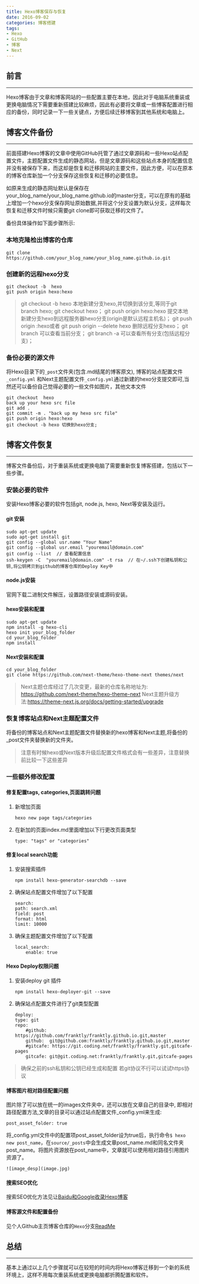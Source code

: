 ```yaml
---
title: Hexo博客保存与恢复
date: 2016-09-02
categories: 博客搭建
tags: 
- Hexo 
- GitHub 
- 博客 
- Next
---
```


## 前言
***
Hexo博客由于文章和博客网站的一些配置主要在本地，因此对于电脑系统重装或更换电脑情况下需要重新搭建比较麻烦，因此有必要将文章或一些博客配置进行相应的备份，同时记录一下一些关键点，方便后续迁移博客到其他系统和电脑上。

<!--more-->

## 博客文件备份
***

前面搭建Hexo博客的文章中使用GitHub托管了通过文章源码和一些Hexo站点配置文件，主题配置文件生成的静态网站，但是文章源码和这些站点本身的配置信息并没有被保存下来，而这却是恢复和迁移网站的主要文件，因此方便，可以在原本的博客仓库新加一个分支保存这些恢复和迁移的必要信息。

如原来生成的静态网址默认是保存在your_blog_name/your_blog_name.github.io的master分支，可以在原有的基础上增加一个hexo分支保存网址原始数据,并将这个分支设置为默认分支，这样每次恢复和迁移文件时候只需要git clone即可获取迁移的文件了。

备份具体操作如下面步骤所示:

### 本地克隆检出博客的仓库

    git clone https://github.com/your_blog_name/your_blog_name.github.io.git

### 创建新的远程hexo分支

    git checkout -b  hexo
    git push origin hexo:hexo

> git checkout -b hexo 本地新建分支hexo,并切换到该分支,等同于git branch hexo; git checkout hexo； git push origin hexo:hexo 提交本地新建分支hexo到远程服务器hexo分支(origin是默认远程主机名)；
> git push origin :hexo或者 git push origin --delete hexo 删除远程分支hexo；
> git branch 可以查看当前分支；
> git branch -a 可以查看所有分支(包括远程分支)；

### 备份必要的源文件
将Hexo目录下的`_post`文件夹(包含.md结尾的博客原文), 博客的站点配置文件`_config.yml` 和Next主题配置文件`_config.yml`通过新建的hexo分支提交即可,当然还可以备份自己觉得必要的一些文件如图片，其他文本文件

    git checkout  hexo  
    back up your hexo src file
    git add .
    git commit -m . "back up my hexo src file"
    git push origin hexo:hexo
    git checkout -b hexo 切换到hexo分支;

## 博客文件恢复
***
博客文件备份后，对于重装系统或更换电脑了需要重新恢复博客搭建，包括以下一些步骤。

### 安装必要的软件
安装Hexo博客必要的软件包括git, node.js, hexo, Next等安装及运行。

#### git 安装

    sudo apt-get update
    sudo apt-get install git 
    git config --global usr.name "Your Name"
    git config --global usr.email "youremail@domain.com"
    git config --list  // 查看配置信息
    ssh-keygen -C  "youremail@domain.com" -t rsa  // 在~/.ssh下创建私钥和公钥,将公钥拷贝到github的博客仓库的Deploy Key中

#### node.js安装
官网下载二进制文件解压，设置路径安装或源码安装。

#### hexo安装和配置

    sudo apt-get update
    npm install -g hexo-cli
    hexo init your_blog_folder
    cd your_blog_folder
    npm install

#### Next安装和配置

    cd your_blog_folder
    git clone https://github.com/next-theme/hexo-theme-next themes/next

> Next主题仓库经过了几次变更，最新的仓库名称地址为: https://github.com/next-theme/hexo-theme-next
> Next主题升级方法:https://theme-next.js.org/docs/getting-started/upgrade

### 恢复博客站点和Next主题配置文件
将备份的博客站点和Next主题配置文件替换新的hexo博客和Next主题,将备份的_post文件夹替换新的文件夹。
> 注意有时候hexo或Next版本升级后配置文件格式会有一些差异，注意替换前比较一下这些差异

### 一些额外修改配置
#### 修复配置tags, categories,页面跳转问题
1) 新增加页面
    ```
    hexo new page tags/categories
    ```
2) 在新加的页面index.md里面增加以下行更改页面类型
    ```
    type: "tags" or "categories"
    ```
#### 修复local search功能
1) 安装搜索插件
    ```
    npm install hexo-generator-searchdb --save
    ```
2) 确保站点配置文件增加了以下配置
    ```
    search:
    path: search.xml
    field: post
    format: html
    limit: 10000
    ```
3) 确保主题配置文件增加了以下配置
    ```
    local_search:
        enable: true
    ```

#### Hexo Deploy权限问题
1) 安装deploy git 插件
    ```
    npm install hexo-deployer-git --save
    ```
2) 确保站点配置文件进行了git类型配置
    ```
    deploy:
    type: git
    repo:
        #github:  https://github.com/franktly/franktly.github.io.git,master
        github:  git@github.com:franktly/franktly.github.io.git,master
        #gitcafe: https://git.coding.net/franktly/franktly.git,gitcafe-pages
        gitcafe: git@git.coding.net:franktly/franktly.git,gitcafe-pages
    ```

> 确保之前的ssh私钥和公钥已经生成和配置
> 若git协议不行可以试试https协议

#### 博客图片相对路径配置问题
图片除了可以放在统一的images文件夹中，还可以放在文章自己的目录中, 即相对路径配置方法,文章的目录可以通过站点配置文件_config.yml来生成:

    post_asset_folder: true
将_config.yml文件中的配置项post_asset_folder设为true后，执行命令`$ hexo new post_name`，在`source/_posts`中会生成文章post_name.md和同名文件夹post_name。将图片资源放在post_name中，文章就可以使用相对路径引用图片资源了。

    ![image_desp](image.jpg)

#### 搜索SEO优化
搜索SEO优化方法见让[Baidu和Google收录Hexo博客](/2016/07/06/Hexo博客搜索引擎搜索优化/index.html)

#### 博客源文件和配置备份
见个人Github主页博客仓库的`Hexo`分支[ReadMe](https://github.com/franktly/franktly.github.io/tree/hexo)

## 总结
***
基本上通过以上几个步骤就可以在较短的时间内将Hexo博客迁移到一个新的系统环境上，这样不用每次重装系统或更换电脑都折腾配置和软件。

